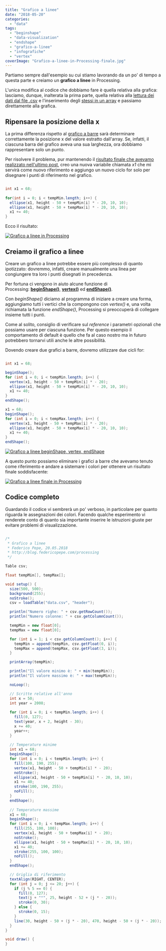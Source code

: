 ```yaml
---
title: "Grafico a linee"
date: "2018-05-20"
categories: 
  - "data"
tags: 
  - "beginshape"
  - "data-visualization"
  - "endshape"
  - "grafico-a-linee"
  - "infografiche"
  - "vertex"
coverImage: "Grafico-a-linee-in-Processing-finale.jpg"
---
```


Partiamo sempre dall'esempio su cui stiamo lavorando da un po' di tempo a questa parte e creiamo un **grafico a linee** in Processing.

L'unica modifica al codice che dobbiamo fare è quella relativa alla grafica: lasciamo, dunque, inalterata la prima parte, quella relativa alla [lettura dei dati dal file .csv](https://blog.federicopepe.com/2018/03/dati-read-file-csv/) e l'inserimento degli [stessi in un array](https://blog.federicopepe.com/2018/04/da-una-tabella-csv-agli-array/) e passiamo direttamente alla grafica.

## Ripensare la posizione della x

La prima differenza rispetto al [grafico a barre](https://blog.federicopepe.com/2018/04/grafico-a-barre-in-processing/) sarà determinare correttamente la posizione x del valore estratto dall'array. Se, infatti, il ciascuna barra del grafico aveva una sua larghezza, ora dobbiamo rappresentare solo un punto.

Per risolvere il problema, pur mantenendo il [risultato finale che avevamo realizzato nell'ultimo post](https://blog.federicopepe.com/2018/04/grafico-a-barre-2/), creo una nuova variabile chiamata _x1_ che mi servirà come nuovo riferimento e aggiungo un nuovo ciclo for solo per disegnare i punti di riferimento nel grafico.

```java

int x1 = 68;
  
for(int i = 0; i < tempMin.length; i++) {
  ellipse(x1, height - 50 + tempMin[i] * - 20, 10, 10);
  ellipse(x1, height - 50 + tempMax[i] * - 20, 10, 10);
  x1 += 40;
}
```

Ecco il risultato:

[![Grafico a linee in Processing](images/Grafico-a-linee-988x1024.jpg)](https://blog.federicopepe.com/wp-content/uploads/2018/05/Grafico-a-linee.jpg)

## Creiamo il grafico a linee

Creare un grafico a linee potrebbe essere più complesso di quanto ipotizzato: dovremmo, infatti, creare manualmente una linea per congiungere tra loro i punti disegnati in precedenza.

Per fortuna ci vengono in aiuto alcune funzione di Processing: [**beginShape()**](https://processing.org/reference/beginShape_.html), [**vertex()**](https://processing.org/reference/vertex_.html) ed [**endShape()**](https://processing.org/reference/endShape_.html).

Con _beginShape()_ diciamo al programma di iniziare a creare una forma, aggiungiamo tutti i vertici che la compongono con _vertex()_ e, una volta richiamata la funzione _endShape()_, Processing si preoccuperà di collegare insieme tutti i punti.

Come al solito, consiglio di verificare sul _reference_ i parametri opzionali che possiamo usare per ciascuna funzione. Per questo esempio il comportamento di default è quello che fa al caso nostro ma in futuro potrebbero tornarvi utili anche le altre possibilità.

Dovendo creare due grafici a barre, dovremo utilizzare due cicli for:

```java

int x1 = 68;

beginShape();
for (int i = 0; i < tempMin.length; i++) {
  vertex(x1, height - 50 + tempMin[i] * - 20);
  ellipse(x1, height - 50 + tempMin[i] * - 20, 10, 10);
  x1 += 40;
}
endShape();

x1 = 68;
beginShape();
for (int i = 0; i < tempMax.length; i++) {
  vertex(x1, height - 50 + tempMax[i] * - 20);
  ellipse(x1, height - 50 + tempMax[i] * - 20, 10, 10);
  x1 += 40;
}
endShape();
```

[![Grafico a linee beginShape, vertex, endShape](images/Grafico-a-linee-in-Processing-vertex-988x1024.jpg)](https://blog.federicopepe.com/wp-content/uploads/2018/05/Grafico-a-linee-in-Processing-vertex.jpg)

A questo punto possiamo eliminare i grafici a barre che avevamo tenuto come riferimento e andare a sistemare i colori per ottenere un risultato finale soddisfacente:

[![Grafico a linee finale in Processing](images/Grafico-a-linee-in-Processing-finale-988x1024.jpg)](https://blog.federicopepe.com/wp-content/uploads/2018/05/Grafico-a-linee-in-Processing-finale.jpg)

## Codice completo

Guardando il codice vi sembrerà un po' verboso, in particolare per quanto riguarda le assegnazioni dei colori. Facendo qualche esperimento vi renderete conto di quanto sia importante inserire le istruzioni giuste per evitare problemi di visualizzazione.

```java

/*
 * Grafico a linee
 * Federico Pepe, 20.05.2018
 * http://blog.federicopepe.com/processing
 */

Table csv;

float tempMin[], tempMax[];

void setup() {
  size(500, 500);
  background(255);
  noStroke();
  csv = loadTable("data.csv", "header");

  println("Numero righe: " + csv.getRowCount());
  println("Numero colonne: " + csv.getColumnCount());

  tempMin = new float[0];
  tempMax = new float[0];

  for (int i = 1; i < csv.getColumnCount(); i++) {
    tempMin = append(tempMin, csv.getFloat(0, i));
    tempMax = append(tempMax, csv.getFloat(3, i));
  }

  printArray(tempMin);

  println("Il valore minimo è: " + min(tempMin));
  println("Il valore massimo è: " + max(tempMin));

  noLoop();

  // Scritte relative all'anno
  int x = 50;
  int year = 2008;
  
  for (int i = 0; i < tempMin.length; i++) {
    fill(0, 127);
    text(year, x + 2, height - 30);
    x += 40;
    year++;
  }
  
  // Temperature minime
  int x1 = 68;
  beginShape();
  for (int i = 0; i < tempMin.length; i++) {
    fill(100, 190, 255);
    vertex(x1, height - 50 + tempMin[i] * - 20);
    noStroke();
    ellipse(x1, height - 50 + tempMin[i] * - 20, 10, 10);
    x1 += 40;
    stroke(100, 190, 255);
    noFill();
  }
  endShape();
  
  // Temperature massime
  x1 = 68;
  beginShape();
  for (int i = 0; i < tempMax.length; i++) {
    fill(255, 100, 100);
    vertex(x1, height - 50 + tempMax[i] * - 20);
    noStroke();
    ellipse(x1, height - 50 + tempMax[i] * - 20, 10, 10);
    x1 += 40;
    stroke(255, 100, 100);
    noFill();
  }
  endShape();

  // Griglia di riferimento
  textAlign(RIGHT, CENTER);
  for (int j = 0; j <= 20; j++) {
    if (j % 5 == 0) {
      fill(0, 127);
      text(j + "°", 25, height - 52 + (j * - 20));
      stroke(0, 30);
    } else {
      stroke(0, 15);
    }
    line(30, height - 50 + (j * - 20), 470, height - 50 + (j * - 20));
  }
}

void draw() {
}
```
